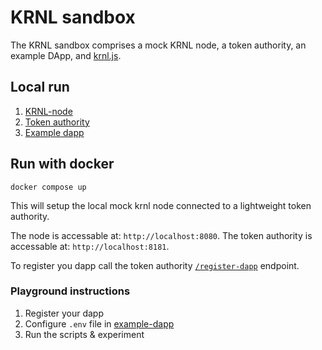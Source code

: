 # KRNL sandbox

The KRNL sandbox comprises a mock KRNL node, a token authority, an example DApp, and [krnl.js](https://www.npmjs.com/package/krnl).

## Local run
1. [KRNL-node](/node/README.md#local-run)
2. [Token authority](/token-authority/README.md#local-run)
3. [Example dapp](/example-dapp/README.md#instructions)

## Run with docker
```shell
docker compose up
```

This will setup the local mock krnl node connected to a lightweight token authority.

The node is accessable at: `http://localhost:8080`.
The token authority is accessable at: `http://localhost:8181`.

To register you dapp call the token authority [`/register-dapp`](/token-authority/README.md#register-dapp) endpoint.

### Playground instructions
1. Register your dapp
2. Configure `.env` file in [example-dapp](/example-dapp/)
3. Run the scripts & experiment
